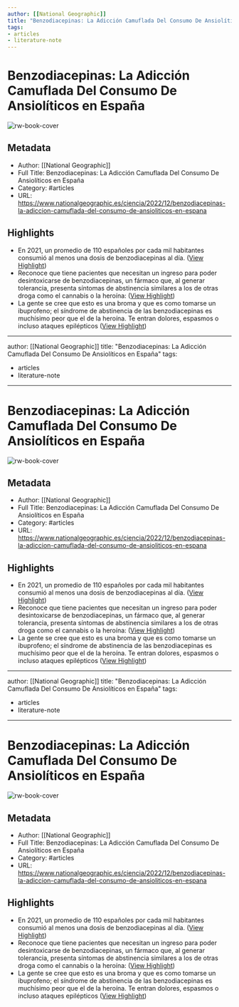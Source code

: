 ```yaml
---
author: [[National Geographic]]
title: "Benzodiacepinas: La Adicción Camuflada Del Consumo De Ansiolíticos en España"
tags: 
- articles
- literature-note
---
```

# Benzodiacepinas: La Adicción Camuflada Del Consumo De Ansiolíticos en España

![rw-book-cover](https://static.nationalgeographic.es/files/styles/image_3200/public/benzos2.jpg?w=400&h=400&q=75)

## Metadata
- Author: [[National Geographic]]
- Full Title: Benzodiacepinas: La Adicción Camuflada Del Consumo De Ansiolíticos en España
- Category: #articles
- URL: https://www.nationalgeographic.es/ciencia/2022/12/benzodiacepinas-la-adiccion-camuflada-del-consumo-de-ansioliticos-en-espana

## Highlights
- En 2021, un promedio de 110 españoles por cada mil habitantes consumió al menos una dosis de benzodiacepinas al día. ([View Highlight](https://read.readwise.io/read/01gqzmwpm24r9f7fc915a8nhb3))
- Reconoce que tiene pacientes que necesitan un ingreso para poder desintoxicarse de benzodiacepinas, un fármaco que, al generar tolerancia, presenta síntomas de abstinencia similares a los de otras droga como el cannabis o la heroína: ([View Highlight](https://read.readwise.io/read/01gqzn45mc27zke0hs4m1br2mc))
- La gente se cree que esto es una broma y que es como tomarse un ibuprofeno; el síndrome de abstinencia de las benzodiacepinas es muchísimo peor que el de la heroína. Te entran dolores, espasmos o incluso ataques epilépticos ([View Highlight](https://read.readwise.io/read/01gqzn8zpjkkhwte1qvf9m1gby))
---
author: [[National Geographic]]
title: "Benzodiacepinas: La Adicción Camuflada Del Consumo De Ansiolíticos en España"
tags: 
- articles
- literature-note
---
# Benzodiacepinas: La Adicción Camuflada Del Consumo De Ansiolíticos en España

![rw-book-cover](https://static.nationalgeographic.es/files/styles/image_3200/public/benzos2.jpg?w=400&h=400&q=75)

## Metadata
- Author: [[National Geographic]]
- Full Title: Benzodiacepinas: La Adicción Camuflada Del Consumo De Ansiolíticos en España
- Category: #articles
- URL: https://www.nationalgeographic.es/ciencia/2022/12/benzodiacepinas-la-adiccion-camuflada-del-consumo-de-ansioliticos-en-espana

## Highlights
- En 2021, un promedio de 110 españoles por cada mil habitantes consumió al menos una dosis de benzodiacepinas al día. ([View Highlight](https://read.readwise.io/read/01gqzmwpm24r9f7fc915a8nhb3))
- Reconoce que tiene pacientes que necesitan un ingreso para poder desintoxicarse de benzodiacepinas, un fármaco que, al generar tolerancia, presenta síntomas de abstinencia similares a los de otras droga como el cannabis o la heroína: ([View Highlight](https://read.readwise.io/read/01gqzn45mc27zke0hs4m1br2mc))
- La gente se cree que esto es una broma y que es como tomarse un ibuprofeno; el síndrome de abstinencia de las benzodiacepinas es muchísimo peor que el de la heroína. Te entran dolores, espasmos o incluso ataques epilépticos ([View Highlight](https://read.readwise.io/read/01gqzn8zpjkkhwte1qvf9m1gby))
---
author: [[National Geographic]]
title: "Benzodiacepinas: La Adicción Camuflada Del Consumo De Ansiolíticos en España"
tags: 
- articles
- literature-note
---
# Benzodiacepinas: La Adicción Camuflada Del Consumo De Ansiolíticos en España

![rw-book-cover](https://static.nationalgeographic.es/files/styles/image_3200/public/benzos2.jpg?w=400&h=400&q=75)

## Metadata
- Author: [[National Geographic]]
- Full Title: Benzodiacepinas: La Adicción Camuflada Del Consumo De Ansiolíticos en España
- Category: #articles
- URL: https://www.nationalgeographic.es/ciencia/2022/12/benzodiacepinas-la-adiccion-camuflada-del-consumo-de-ansioliticos-en-espana

## Highlights
- En 2021, un promedio de 110 españoles por cada mil habitantes consumió al menos una dosis de benzodiacepinas al día. ([View Highlight](https://read.readwise.io/read/01gqzmwpm24r9f7fc915a8nhb3))
- Reconoce que tiene pacientes que necesitan un ingreso para poder desintoxicarse de benzodiacepinas, un fármaco que, al generar tolerancia, presenta síntomas de abstinencia similares a los de otras droga como el cannabis o la heroína: ([View Highlight](https://read.readwise.io/read/01gqzn45mc27zke0hs4m1br2mc))
- La gente se cree que esto es una broma y que es como tomarse un ibuprofeno; el síndrome de abstinencia de las benzodiacepinas es muchísimo peor que el de la heroína. Te entran dolores, espasmos o incluso ataques epilépticos ([View Highlight](https://read.readwise.io/read/01gqzn8zpjkkhwte1qvf9m1gby))
